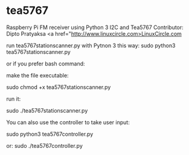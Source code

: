 # tea5767
Raspberry Pi FM receiver using Python 3 I2C and Tea5767
Contributor: Dipto Pratyaksa
<a href="http://www.linuxcircle.com>LinuxCircle.com</a>

run tea5767stationscanner.py with Pytnon 3 this way:
sudo python3 tea5767stationscanner.py

or if you prefer bash command:

make the file executable:

sudo chmod +x tea5767stationscanner.py

run it:

sudo ./tea5767stationscanner.py

You can also use the controller to take user input:

sudo python3 tea5767controller.py

or:
sudo ./tea5767controller.py
